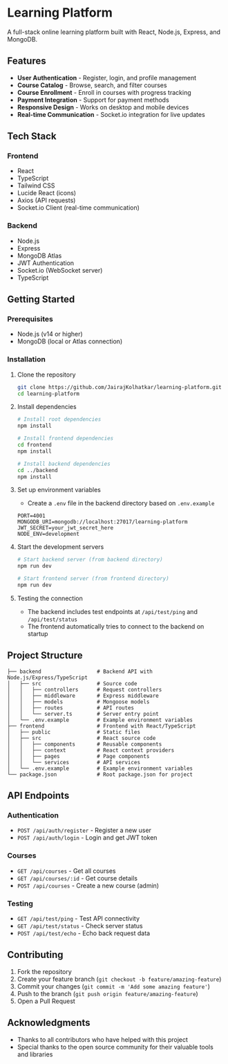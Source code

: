 # Learning Platform

A full-stack online learning platform built with React, Node.js, Express, and MongoDB.

## Features

- **User Authentication** - Register, login, and profile management
- **Course Catalog** - Browse, search, and filter courses
- **Course Enrollment** - Enroll in courses with progress tracking
- **Payment Integration** - Support for payment methods
- **Responsive Design** - Works on desktop and mobile devices
- **Real-time Communication** - Socket.io integration for live updates

## Tech Stack

### Frontend
- React
- TypeScript
- Tailwind CSS
- Lucide React (icons)
- Axios (API requests)
- Socket.io Client (real-time communication)

### Backend
- Node.js
- Express
- MongoDB Atlas
- JWT Authentication
- Socket.io (WebSocket server)
- TypeScript

## Getting Started

### Prerequisites

- Node.js (v14 or higher)
- MongoDB (local or Atlas connection)

### Installation

1. Clone the repository
   ```bash
   git clone https://github.com/JairajKolhatkar/learning-platform.git
   cd learning-platform
   ```

2. Install dependencies
   ```bash
   # Install root dependencies
   npm install
   
   # Install frontend dependencies
   cd frontend
   npm install
   
   # Install backend dependencies
   cd ../backend
   npm install
   ```

3. Set up environment variables
   - Create a `.env` file in the backend directory based on `.env.example`
   ```
   PORT=4001
   MONGODB_URI=mongodb://localhost:27017/learning-platform
   JWT_SECRET=your_jwt_secret_here
   NODE_ENV=development
   ```

4. Start the development servers
   ```bash
   # Start backend server (from backend directory)
   npm run dev
   
   # Start frontend server (from frontend directory)
   npm run dev
   ```

5. Testing the connection
   - The backend includes test endpoints at `/api/test/ping` and `/api/test/status`
   - The frontend automatically tries to connect to the backend on startup

## Project Structure

```
├── backend                  # Backend API with Node.js/Express/TypeScript
│   ├── src                  # Source code
│   │   ├── controllers      # Request controllers
│   │   ├── middleware       # Express middleware
│   │   ├── models           # Mongoose models
│   │   ├── routes           # API routes
│   │   └── server.ts        # Server entry point
│   └── .env.example         # Example environment variables
├── frontend                 # Frontend with React/TypeScript
│   ├── public               # Static files
│   ├── src                  # React source code
│   │   ├── components       # Reusable components
│   │   ├── context          # React context providers
│   │   ├── pages            # Page components
│   │   └── services         # API services
│   └── .env.example         # Example environment variables
└── package.json             # Root package.json for project
```

## API Endpoints

### Authentication
- `POST /api/auth/register` - Register a new user
- `POST /api/auth/login` - Login and get JWT token

### Courses
- `GET /api/courses` - Get all courses
- `GET /api/courses/:id` - Get course details
- `POST /api/courses` - Create a new course (admin)

### Testing
- `GET /api/test/ping` - Test API connectivity
- `GET /api/test/status` - Check server status
- `POST /api/test/echo` - Echo back request data

## Contributing

1. Fork the repository
2. Create your feature branch (`git checkout -b feature/amazing-feature`)
3. Commit your changes (`git commit -m 'Add some amazing feature'`)
4. Push to the branch (`git push origin feature/amazing-feature`)
5. Open a Pull Request

## Acknowledgments

- Thanks to all contributors who have helped with this project
- Special thanks to the open source community for their valuable tools and libraries 
